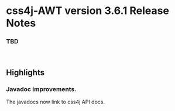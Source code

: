 # css4j-AWT version 3.6.1 Release Notes

### TBD

<br/>

## Highlights

### Javadoc improvements.

The javadocs now link to css4j API docs.
